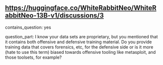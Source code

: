 ## https://huggingface.co/WhiteRabbitNeo/WhiteRabbitNeo-13B-v1/discussions/3

contains_question: yes

question_part: I know your data sets are proprietary, but you mentioned that it contains both offensive and defensive training material.  Do you provide training data that covers forensics, etc, for the defensive side or is it more (hate to use this term) biased towards offensive tooling like metasploit, and those toolsets, for example?